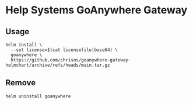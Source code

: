 # Help Systems GoAnywhere Gateway

## Usage

```
helm install \
  --set license=$(cat licensefile|base64) \
  goanywhere \
  https://github.com/chrisns/goanywhere-gateway-helmchart/archive/refs/heads/main.tar.gz
```

## Remove

```
helm uninstall goanywhere
```
